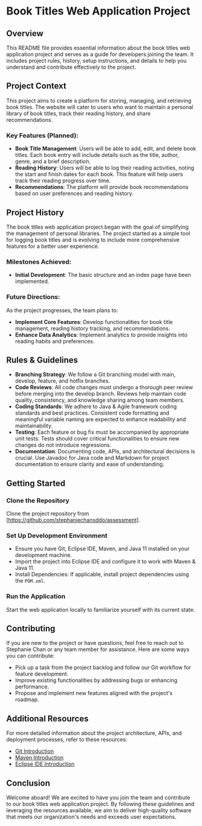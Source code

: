 # Book Titles Web Application Project

## Overview
This README file provides essential information about the book titles web application project and serves as a guide for developers joining the team. It includes project rules, history, setup instructions, and details to help you understand and contribute effectively to the project.

## Project Context
This project aims to create a platform for storing, managing, and retrieving book titles. The website will cater to users who want to maintain a personal library of book titles, track their reading history, and share recommendations.

### Key Features (Planned):
- **Book Title Management**: Users will be able to add, edit, and delete book titles. Each book entry will include details such as the title, author, genre, and a brief description.
- **Reading History**: Users will be able to log their reading activities, noting the start and finish dates for each book. This feature will help users track their reading progress over time.
- **Recommendations**: The platform will provide book recommendations based on user preferences and reading history.

## Project History
The book titles web application project began with the goal of simplifying the management of personal libraries. The project started as a simple tool for logging book titles and is evolving to include more comprehensive features for a better user experience.

### Milestones Achieved:
- **Initial Development**: The basic structure and an index page have been implemented.

### Future Directions:
As the project progresses, the team plans to:
- **Implement Core Features**: Develop functionalities for book title management, reading history tracking, and recommendations.
- **Enhance Data Analytics**: Implement analytics to provide insights into reading habits and preferences.

## Rules & Guidelines
- **Branching Strategy**: We follow a Git branching model with main, develop, feature, and hotfix branches.
- **Code Reviews**: All code changes must undergo a thorough peer review before merging into the develop branch. Reviews help maintain code quality, consistency, and knowledge sharing among team members.
- **Coding Standards**: We adhere to Java & Agile framework coding standards and best practices. Consistent code formatting and meaningful variable naming are expected to enhance readability and maintainability.
- **Testing**: Each feature or bug fix must be accompanied by appropriate unit tests. Tests should cover critical functionalities to ensure new changes do not introduce regressions.
- **Documentation**: Documenting code, APIs, and architectural decisions is crucial. Use Javadoc for Java code and Markdown for project documentation to ensure clarity and ease of understanding.

## Getting Started

### Clone the Repository
Clone the project repository from [https://github.com/stephaniechansddo/assessment].

### Set Up Development Environment
- Ensure you have Git, Eclipse IDE, Maven, and Java 11 installed on your development machine.
- Import the project into Eclipse IDE and configure it to work with Maven & Java 11.
- Install Dependencies: If applicable, install project dependencies using the `POM.xml`.

### Run the Application
Start the web application locally to familiarize yourself with its current state.

## Contributing
If you are new to the project or have questions, feel free to reach out to Stephanie Chan or any team member for assistance. Here are some ways you can contribute:
- Pick up a task from the project backlog and follow our Git workflow for feature development.
- Improve existing functionalities by addressing bugs or enhancing performance.
- Propose and implement new features aligned with the project's roadmap.

## Additional Resources
For more detailed information about the project architecture, APIs, and deployment processes, refer to these resources:
- [Git Introduction](https://www.w3schools.com/git/git_intro.asp?remote=github)
- [Maven Introduction](https://www.geeksforgeeks.org/how-to-create-a-maven-project-in-eclipse-ide/)
- [Eclipse IDE Introduction](https://www.cogentinfo.com/resources/what-is-eclipse-ide-java-101#:~:text=A%3A%20Eclipse%20IDE%20is%20a,into%20a%20single%20application%20workspace)

## Conclusion
Welcome aboard! We are excited to have you join the team and contribute to our book titles web application project. By following these guidelines and leveraging the resources available, we aim to deliver high-quality software that meets our organization's needs and exceeds user expectations.
